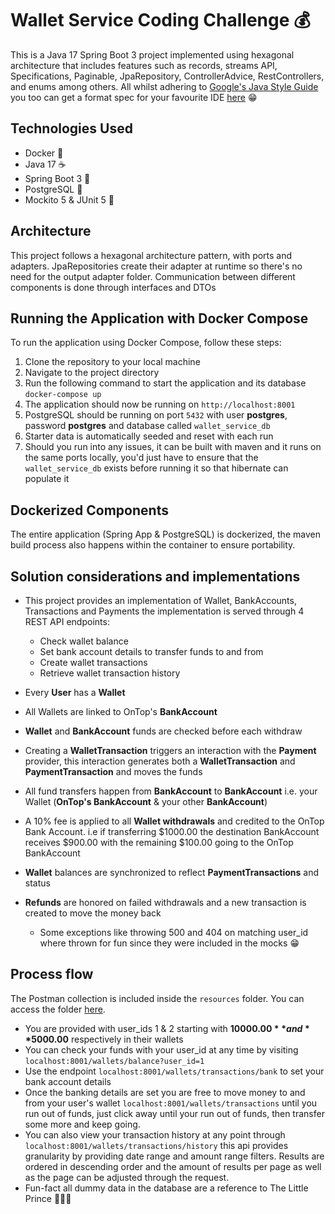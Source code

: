 # Wallet Service Coding Challenge 💰

This is a Java 17 Spring Boot 3 project implemented using hexagonal architecture that includes
features such as
records, streams API, Specifications, Paginable, JpaRepository, ControllerAdvice,
RestControllers, and enums among others. All whilst
adhering to [Google's Java Style Guide](https://google.github.io/styleguide/javaguide.html) you too
can
get a format spec for your favourite IDE [here](https://github.com/google/styleguide) 😁

## Technologies Used

- Docker 🐳
- Java 17 ☕️
- Spring Boot 3 🍃
- PostgreSQL 🐘
- Mockito 5 & JUnit 5 🧪

## Architecture

This project follows a hexagonal architecture pattern, with ports and adapters. JpaRepositories
create their adapter at runtime so there's no need for the output adapter folder. Communication
between different components is done through interfaces and DTOs

## Running the Application with Docker Compose

To run the application using Docker Compose, follow these steps:

1. Clone the repository to your local machine
2. Navigate to the project directory
3. Run the following command to start the application and its database ```docker-compose up```
4. The application should now be running on `http://localhost:8001`
5. PostgreSQL should be running on port `5432` with user **postgres**, password **postgres** and
   database called `wallet_service_db`
6. Starter data is automatically seeded and reset with each run
7. Should you run into any issues, it can be built with maven and it runs on the same ports locally,
   you'd just have to ensure that the `wallet_service_db` exists before running it so that hibernate
   can populate it

## Dockerized Components

The entire application (Spring App & PostgreSQL) is dockerized, the maven build process also happens
within the container to ensure portability.

## Solution considerations and implementations

* This project provides an implementation of Wallet, BankAccounts, Transactions and Payments
  the implementation is served through 4 REST API endpoints:

    * Check wallet balance
    * Set bank account details to transfer funds to and from
    * Create wallet transactions
    * Retrieve wallet transaction history

* Every **User** has a **Wallet**
* All Wallets are linked to OnTop's **BankAccount**
* **Wallet** and **BankAccount** funds are checked before each withdraw
* Creating a **WalletTransaction** triggers an interaction with the **Payment** provider, this
  interaction generates both
  a **WalletTransaction** and **PaymentTransaction** and moves the funds
* All fund transfers happen from **BankAccount** to **BankAccount** i.e. your Wallet (**OnTop's
  BankAccount** & your other **BankAccount**)
* A 10% fee is applied to all **Wallet withdrawals** and credited to the OnTop Bank Account. i.e if
  transferring $1000.00 the destination BankAccount receives $900.00 with the remaining $100.00
  going to the OnTop BankAccount
* **Wallet** balances are synchronized to reflect **PaymentTransactions** and status
* **Refunds** are honored on failed withdrawals and a new transaction is created to move the money
  back

    * Some exceptions like throwing 500 and 404 on matching user_id where thrown for fun since
      they were included in the mocks 😁

## Process flow

The Postman collection is included inside the `resources` folder. You can access the
folder [here](src/main/resources).

* You are provided with user_ids 1 & 2 starting with **$10000.00** and **$5000.00** respectively in
  their
  wallets
* You can check your funds with your user_id at any time by
  visiting `localhost:8001/wallets/balance?user_id=1`
* Use the endpoint `localhost:8001/wallets/transactions/bank` to set your bank account details
* Once the banking details are set you are free to move money to and from your user's
  wallet `localhost:8001/wallets/transactions` until you run out of funds, just click away until
  your run out of funds, then transfer some more and keep going.
* You can also view your transaction history at any point
  through ```localhost:8001/wallets/transactions/history``` this api provides granularity by
  providing date range and amount range filters. Results are ordered in descending order and the
  amount of results per page as well as the page can be adjusted through the request.
* Fun-fact all dummy data in the database are a reference to The Little Prince 👑🦊🌹

